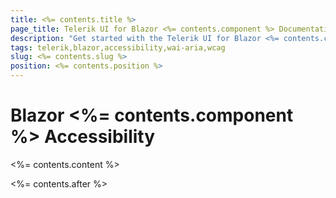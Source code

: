 ```yaml
---
title: <%= contents.title %>
page_title: Telerik UI for Blazor <%= contents.component %> Documentation | <%= contents.component %>  Accessibility
description: "Get started with the Telerik UI for Blazor <%= contents.component %> and learn about its accessibility support for WAI-ARIA, Section 508, and WCAG 2.1."
tags: telerik,blazor,accessibility,wai-aria,wcag
slug: <%= contents.slug %> 
position: <%= contents.position %> 
---
```


# Blazor <%= contents.component %> Accessibility

<%= contents.content %>

<%= contents.after %>